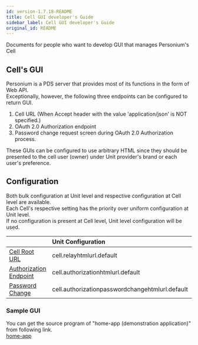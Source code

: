 ```yaml
---
id: version-1.7.18-README
title: Cell GUI developer's Guide
sidebar_label: Cell GUI developer's Guide
original_id: README
---
```


Documents for people who want to develop GUI that manages Personium's Cell


## Cell's GUI
Personium is a PDS server that provides most of its functions in the form of Web API.   
Exceptionally, however, the following three endpoints can be configured to return GUI.  

1. Cell URL (When Accept header with the value 'application/json' is NOT specified.)
1. OAuth 2.0 Authorization endpoint
1. Password change request screen during OAuth 2.0 Authorization process.

These GUIs can be configured to use arbitrary HTML since they should be presented to 
the cell user (owner) under Unit provider's brand or each user's preference.

## Configuration

Both bulk configuration at Unit level and respective configuration at Cell level are available.  
Each Cell's respective setting has the priority over uniform configuration at Unit level.  
If no configuration is present at Cell level, Unit level configuration will be used.  

||Unit Configuration|Cell Configuraion|Note|
|:--|:--|:--|:--|
|[Cell Root URL](../apiref/current/200_Cell_Root.md)|cell.relayhtmlurl.default|p:relayhtmlurl||
|[Authorization Endpoint](../apiref/current/292_OAuth2_Authorization_Endpoint.md)|cell.authorizationhtmlurl.default|p:authorizationhtmlurl||
|[Password Change](../apiref/current/292_OAuth2_Authorization_Endpoint.md)|cell.authorizationpasswordchangehtmlurl.default|p:authorizationpasswordchangehtmlurl||

### Sample GUI
You can get the source program of "home-app (demonstration application)" from following link.  
[home-app](https://github.com/personium/app-cc-home/)




